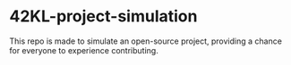 # 42KL-project-simulation
This repo is made to simulate an open-source project, providing a chance for everyone to experience contributing.
